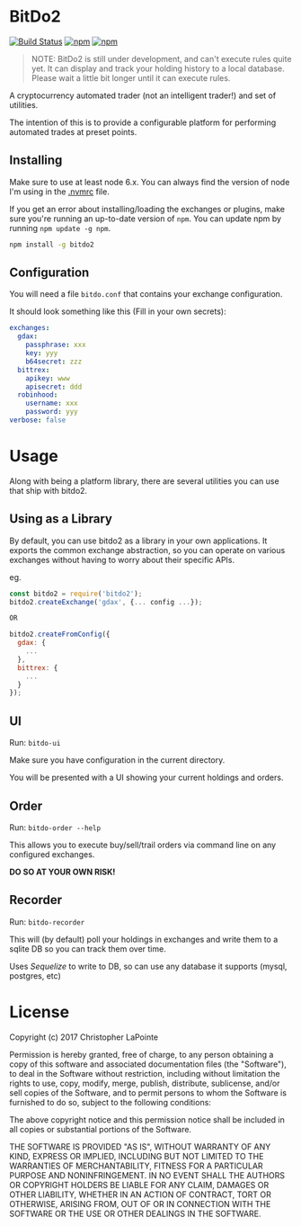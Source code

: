 # BitDo2

[![Build Status](https://travis-ci.org/zix99/bitdo2.svg?branch=master)](https://travis-ci.org/zix99/bitdo2)
[![npm](https://img.shields.io/npm/v/bitdo2.svg)](https://www.npmjs.com/package/bitdo2)
[![npm](https://img.shields.io/npm/l/bitdo2.svg)](https://www.npmjs.com/package/bitdo2)

> NOTE: BitDo2 is still under development, and can't execute rules quite yet.  It can display and track your holding history to a local database.  Please wait a little bit longer until it can execute rules.

A cryptocurrency automated trader (not an intelligent trader!) and set of utilities.

The intention of this is to provide a configurable platform for performing
automated trades at preset points.

## Installing

Make sure to use at least node 6.x. You can always find the version of node I'm using in the [.nvmrc](.nvmrc) file.

If you get an error about installing/loading the exchanges or plugins, make sure you're running an up-to-date version of `npm`. You
can update npm by running `npm update -g npm`.

```bash
npm install -g bitdo2
```

## Configuration

You will need a file `bitdo.conf` that contains your exchange configuration.

It should look something like this (Fill in your own secrets):
```yaml
exchanges:
  gdax:
    passphrase: xxx
    key: yyy
    b64secret: zzz
  bittrex:
    apikey: www
    apisecret: ddd
  robinhood:
    username: xxx
    password: yyy
verbose: false
```

# Usage

Along with being a platform library, there are several utilities you can use that ship with bitdo2.

## Using as a Library

By default, you can use bitdo2 as a library in your own applications.  It exports the common exchange abstraction,
so you can operate on various exchanges without having to worry about their specific APIs.

eg.
```js
const bitdo2 = require('bitdo2');
bitdo2.createExchange('gdax', {... config ...});

OR

bitdo2.createFromConfig({
  gdax: {
    ...
  },
  bittrex: {
    ...
  }
});
```

## UI

Run: `bitdo-ui`

Make sure you have configuration in the current directory.

You will be presented with a UI showing your current holdings and orders.

## Order

Run: `bitdo-order --help`

This allows you to execute buy/sell/trail orders via command line on any configured exchanges.

**DO SO AT YOUR OWN RISK!**

## Recorder

Run: `bitdo-recorder`

This will (by default) poll your holdings in exchanges and write them to a sqlite DB so you can track them over time.

Uses *Sequelize* to write to DB, so can use any database it supports (mysql, postgres, etc)

# License

Copyright (c) 2017 Christopher LaPointe

Permission is hereby granted, free of charge, to any person obtaining a copy
of this software and associated documentation files (the "Software"), to deal
in the Software without restriction, including without limitation the rights
to use, copy, modify, merge, publish, distribute, sublicense, and/or sell
copies of the Software, and to permit persons to whom the Software is
furnished to do so, subject to the following conditions:

The above copyright notice and this permission notice shall be included in all
copies or substantial portions of the Software.

THE SOFTWARE IS PROVIDED "AS IS", WITHOUT WARRANTY OF ANY KIND, EXPRESS OR
IMPLIED, INCLUDING BUT NOT LIMITED TO THE WARRANTIES OF MERCHANTABILITY,
FITNESS FOR A PARTICULAR PURPOSE AND NONINFRINGEMENT. IN NO EVENT SHALL THE
AUTHORS OR COPYRIGHT HOLDERS BE LIABLE FOR ANY CLAIM, DAMAGES OR OTHER
LIABILITY, WHETHER IN AN ACTION OF CONTRACT, TORT OR OTHERWISE, ARISING FROM,
OUT OF OR IN CONNECTION WITH THE SOFTWARE OR THE USE OR OTHER DEALINGS IN THE
SOFTWARE.

